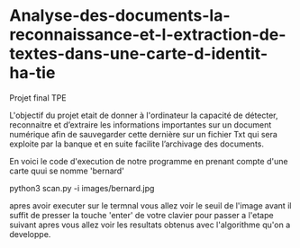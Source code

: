 # Analyse-des-documents-la-reconnaissance-et-l-extraction-de-textes-dans-une-carte-d-identit-ha-tie
Projet final TPE

L'objectif du projet etait de donner à l'ordinateur la capacité de détecter, reconnaitre et d’extraire
les informations importantes sur un document numérique afin de sauvegarder cette dernière sur
un fichier Txt qui sera exploite par la banque et en suite facilite l’archivage des documents. 

En voici le code d'execution de notre programme en prenant compte d'une carte quui se nomme 'bernard'

 python3 scan.py -i images/bernard.jpg
 
 apres avoir executer sur le termnal vous allez voir le seuil de l'image avant il suffit de presser 
 la touche 'enter' de votre clavier pour passer a l'etape suivant apres vous allez voir les resultats obtenus
 avec l'algorithme qu'on a developpe.
